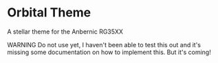 # Orbital Theme
 A stellar theme for the Anbernic RG35XX

WARNING
Do not use yet, I haven't been able to test this out and it's missing some documentation on how to implement this. But it's coming!
